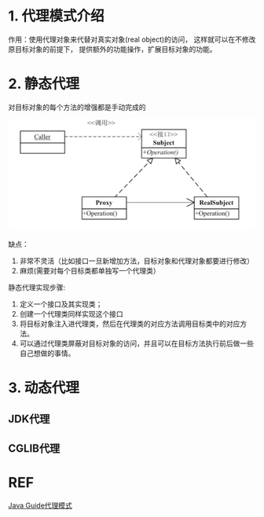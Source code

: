 # 1. 代理模式介绍
作用：使用代理对象来代替对真实对象(real object)的访问，
这样就可以在不修改原目标对象的前提下，
提供额外的功能操作，扩展目标对象的功能。

# 2. 静态代理
对目标对象的每个方法的增强都是手动完成的
<div align="center">
	<img src="https://github.com/oneCoderMan/javastudy/blob/6de5b04a392edb81df568c4bfc322a45cec4bd6c/notes/src/main/resources/desiginpattern/pics/proxy1.png" alt="Editor" width="600">
</div>


缺点：
1. 非常不灵活（比如接口一旦新增加方法，目标对象和代理对象都要进行修改）
2. 麻烦(需要对每个目标类都单独写一个代理类）

静态代理实现步骤:
1. 定义一个接口及其实现类；
2. 创建一个代理类同样实现这个接口
3. 将目标对象注入进代理类，然后在代理类的对应方法调用目标类中的对应方法。
4. 可以通过代理类屏蔽对目标对象的访问，并且可以在目标方法执行前后做一些自己想做的事情。


# 3. 动态代理

## JDK代理

## CGLIB代理

# REF
[Java Guide代理模式](https://javaguide.cn/java/basis/proxy.html)